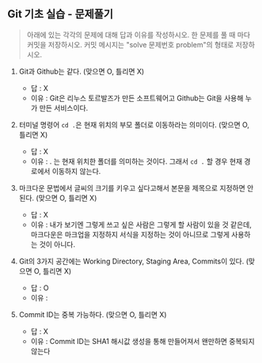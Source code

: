## Git 기초 실습 - 문제풀기

> 아래에 있는 각각의 문제에 대해 답과 이유를 작성하시오.
> 한 문제를 풀 때 마다 커밋을 저장하시오. 커밋 메시지는 "solve 문제번호 problem"의 형태로 저장하시오.



1. Git과 Github는 같다. (맞으면 O, 틀리면 X)

   - 답 : X
   - 이유 : Git은 리누스 토르발즈가 만든 소프트웨어고 Github는 Git을 사용해 누가 만든 서비스이다.

   

2. 터미널 명령어 `cd .`은 현재 위치의 부모 폴더로 이동하라는 의미이다. (맞으면 O, 틀리면 X)

   - 답 : X
   - 이유 : . 는 현재 위치한 폴더를 의미하는 것이다. 그래서 `cd .` 할 경우 현재 경로에서 이동하지 않는다.



3. 마크다운 문법에서 글씨의 크기를 키우고 싶다고해서 본문을 제목으로 지정하면 안된다. (맞으면 O, 틀리면 X)
   - 답 : X
   - 이유 : 내가 보기엔 그렇게 쓰고 싶은 사람은 그렇게 할 사람이 있을 것 같은데,  
   마크다운은 마크업을 지정하지 서식을 지정하는 것이 아니므로 그렇게 사용하는 것이 아니다.



4. Git의 3가지 공간에는 Working Directory, Staging Area, Commits이 있다. (맞으면 O, 틀리면 X)
   - 답 : O
   - 이유 :



5. Commit ID는 중복 가능하다. (맞으면 O, 틀리면 X)
   - 답 : X
   - 이유 : Commit ID는 SHA1 해시값 생성을 통해 만들어져서 왠만하면 중복되지 않는다